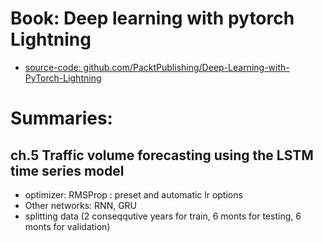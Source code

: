 # Book: Deep learning with pytorch Lightning

- [source-code: github.com/PacktPublishing/Deep-Learning-with-PyTorch-Lightning](https://github.com/PacktPublishing/Deep-Learning-with-PyTorch-Lightning)

# Summaries:

## ch.5 Traffic volume forecasting using the LSTM time series model

- optimizer: RMSProp : preset and automatic lr options
- Other networks: RNN, GRU
- splitting data (2 conseqqutive years for train, 6 monts for testing, 6 monts for validation)
